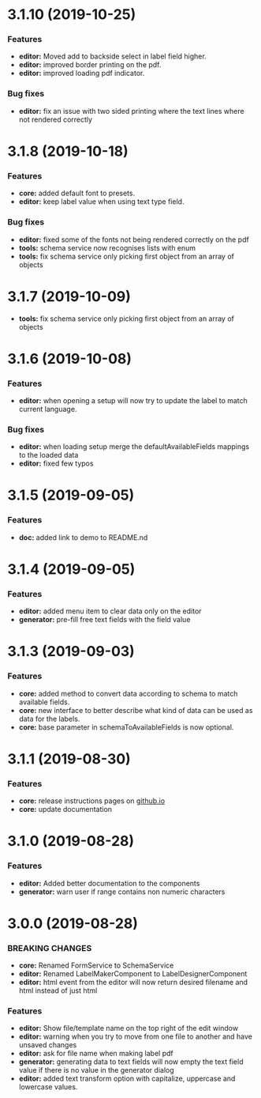 <a name="3.1.10"></a>
# 3.1.10 (2019-10-25)

### Features
* **editor:** Moved add to backside select in label field higher.
* **editor:** improved border printing on the pdf.
* **editor:** improved loading pdf indicator.

### Bug fixes
* **editor:** fix an issue with two sided printing where the text lines where not rendered correctly

<a name="3.1.8"></a>
# 3.1.8 (2019-10-18)

### Features
* **core:** added default font to presets.
* **editor:** keep label value when using text type field.

### Bug fixes
* **editor:** fixed some of the fonts not being rendered correctly on the pdf
* **tools:** schema service now recognises lists with enum
* **tools:** fix schema service only picking first object from an array of objects

<a name="3.1.7"></a>
# 3.1.7 (2019-10-09)

* **tools:** fix schema service only picking first object from an array of objects

<a name="3.1.6"></a>
# 3.1.6 (2019-10-08)

### Features
* **editor:** when opening a setup will now try to update the label to match current language.

### Bug fixes
* **editor:** when loading setup merge the defaultAvailableFields mappings to the loaded data 
* **editor:** fixed few typos 

<a name="3.1.5"></a>
# 3.1.5 (2019-09-05)

### Features
* **doc:** added link to demo to README.nd

<a name="3.1.4"></a>
# 3.1.4 (2019-09-05)

### Features
* **editor:** added menu item to clear data only on the editor
* **generator:** pre-fill free text fields with the field value

<a name="3.1.3"></a>
# 3.1.3 (2019-09-03)

### Features
* **core:** added method to convert data according to schema to match available fields.
* **core:** new interface to better describe what kind of data can be used as data for the labels.
* **core:** base parameter in schemaToAvailableFields is now optional.

<a name="3.1.1"></a>
# 3.1.1 (2019-08-30)

### Features

* **core:** release instructions pages on [github.io](https://luomus.github.io/label-designer/)
* **core:** update documentation

<a name="3.1.0"></a>
# 3.1.0 (2019-08-28)

### Features

* **editor:** Added better documentation to the components
* **generator:** warn user if range contains non numeric characters

<a name="3.0.0"></a>
# 3.0.0 (2019-08-28)

### BREAKING CHANGES

* **core:** Renamed FormService to SchemaService
* **editor:** Renamed LabelMakerComponent to LabelDesignerComponent
* **editor:** html event from the editor will now return desired filename and html instead of just html  

### Features

* **editor:** Show file/template name on the top right of the edit window
* **editor:** warning when you try to move from one file to another and have unsaved changes 
* **editor:** ask for file name when making label pdf
* **generator:** generating data to text fields will now empty the text field value if there is no value in the generator dialog
* **editor:** added text transform option with capitalize, uppercase and lowercase values.
